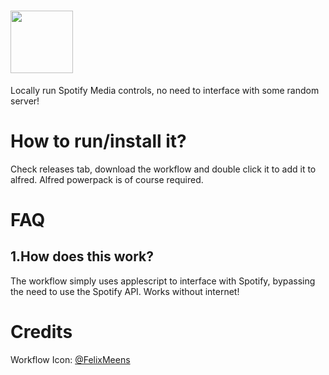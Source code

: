<h1>
<img src="https://media.macosicons.com/parse/files/macOSicons/5c3276837ae2b75b1d7a8a3cef29e5ca_low_res_Spotify.png" width="100">
</h1>
Locally run Spotify Media controls, no need to interface with some random server!

# How to run/install it?
Check releases tab, download the workflow and double click it to add it to alfred.
Alfred powerpack is of course required.

# FAQ
## 1.How does this work?
The workflow simply uses applescript to interface with Spotify, bypassing the need to use the Spotify API. Works without internet!  

# Credits
Workflow Icon: [@FelixMeens](https://twitter.com/FelixMeens)  


